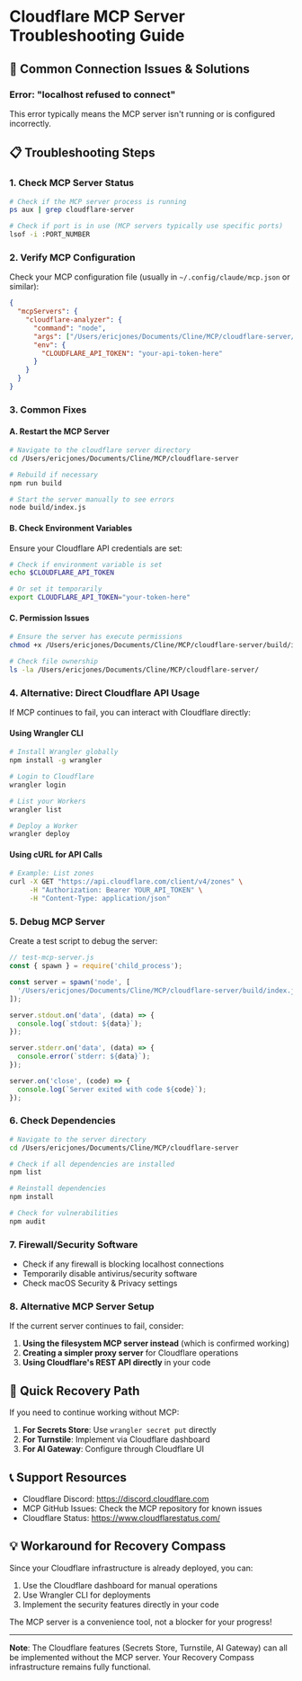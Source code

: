 # Cloudflare MCP Server Troubleshooting Guide

## 🔧 Common Connection Issues & Solutions

### Error: "localhost refused to connect"

This error typically means the MCP server isn't running or is configured incorrectly.

## 📋 Troubleshooting Steps

### 1. Check MCP Server Status

```bash
# Check if the MCP server process is running
ps aux | grep cloudflare-server

# Check if port is in use (MCP servers typically use specific ports)
lsof -i :PORT_NUMBER
```

### 2. Verify MCP Configuration

Check your MCP configuration file (usually in `~/.config/claude/mcp.json` or similar):

```json
{
  "mcpServers": {
    "cloudflare-analyzer": {
      "command": "node",
      "args": ["/Users/ericjones/Documents/Cline/MCP/cloudflare-server/build/index.js"],
      "env": {
        "CLOUDFLARE_API_TOKEN": "your-api-token-here"
      }
    }
  }
}
```

### 3. Common Fixes

#### A. Restart the MCP Server

```bash
# Navigate to the cloudflare server directory
cd /Users/ericjones/Documents/Cline/MCP/cloudflare-server

# Rebuild if necessary
npm run build

# Start the server manually to see errors
node build/index.js
```

#### B. Check Environment Variables

Ensure your Cloudflare API credentials are set:

```bash
# Check if environment variable is set
echo $CLOUDFLARE_API_TOKEN

# Or set it temporarily
export CLOUDFLARE_API_TOKEN="your-token-here"
```

#### C. Permission Issues

```bash
# Ensure the server has execute permissions
chmod +x /Users/ericjones/Documents/Cline/MCP/cloudflare-server/build/index.js

# Check file ownership
ls -la /Users/ericjones/Documents/Cline/MCP/cloudflare-server/
```

### 4. Alternative: Direct Cloudflare API Usage

If MCP continues to fail, you can interact with Cloudflare directly:

#### Using Wrangler CLI

```bash
# Install Wrangler globally
npm install -g wrangler

# Login to Cloudflare
wrangler login

# List your Workers
wrangler list

# Deploy a Worker
wrangler deploy
```

#### Using cURL for API Calls

```bash
# Example: List zones
curl -X GET "https://api.cloudflare.com/client/v4/zones" \
     -H "Authorization: Bearer YOUR_API_TOKEN" \
     -H "Content-Type: application/json"
```

### 5. Debug MCP Server

Create a test script to debug the server:

```javascript
// test-mcp-server.js
const { spawn } = require('child_process');

const server = spawn('node', [
  '/Users/ericjones/Documents/Cline/MCP/cloudflare-server/build/index.js'
]);

server.stdout.on('data', (data) => {
  console.log(`stdout: ${data}`);
});

server.stderr.on('data', (data) => {
  console.error(`stderr: ${data}`);
});

server.on('close', (code) => {
  console.log(`Server exited with code ${code}`);
});
```

### 6. Check Dependencies

```bash
# Navigate to the server directory
cd /Users/ericjones/Documents/Cline/MCP/cloudflare-server

# Check if all dependencies are installed
npm list

# Reinstall dependencies
npm install

# Check for vulnerabilities
npm audit
```

### 7. Firewall/Security Software

- Check if any firewall is blocking localhost connections
- Temporarily disable antivirus/security software
- Check macOS Security & Privacy settings

### 8. Alternative MCP Server Setup

If the current server continues to fail, consider:

1. **Using the filesystem MCP server instead** (which is confirmed working)
2. **Creating a simpler proxy server** for Cloudflare operations
3. **Using Cloudflare's REST API directly** in your code

## 🚀 Quick Recovery Path

If you need to continue working without MCP:

1. **For Secrets Store**: Use `wrangler secret put` directly
2. **For Turnstile**: Implement via Cloudflare dashboard
3. **For AI Gateway**: Configure through Cloudflare UI

## 📞 Support Resources

- Cloudflare Discord: https://discord.cloudflare.com
- MCP GitHub Issues: Check the MCP repository for known issues
- Cloudflare Status: https://www.cloudflarestatus.com/

## 💡 Workaround for Recovery Compass

Since your Cloudflare infrastructure is already deployed, you can:

1. Use the Cloudflare dashboard for manual operations
2. Use Wrangler CLI for deployments
3. Implement the security features directly in your code

The MCP server is a convenience tool, not a blocker for your progress!

---

**Note**: The Cloudflare features (Secrets Store, Turnstile, AI Gateway) can all be implemented without the MCP server. Your Recovery Compass infrastructure remains fully functional.
